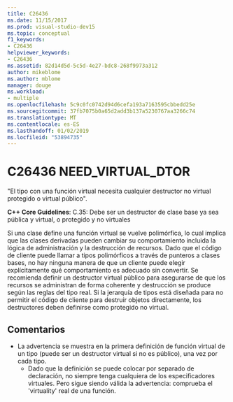 ```yaml
---
title: C26436
ms.date: 11/15/2017
ms.prod: visual-studio-dev15
ms.topic: conceptual
f1_keywords:
- C26436
helpviewer_keywords:
- C26436
ms.assetid: 82d14d5d-5c5d-4e27-bdc8-268f9973a312
author: mikeblome
ms.author: mblome
manager: douge
ms.workload:
- multiple
ms.openlocfilehash: 5c9c0fc0742d94d6cefa193a7163595cbbedd25e
ms.sourcegitcommit: 37fb7075b0a65d2add3b137a5230767aa3266c74
ms.translationtype: MT
ms.contentlocale: es-ES
ms.lasthandoff: 01/02/2019
ms.locfileid: "53894735"
---
```

# <a name="c26436-needvirtualdtor"></a>C26436 NEED_VIRTUAL_DTOR
"El tipo con una función virtual necesita cualquier destructor no virtual protegido o virtual público".

**C++ Core Guidelines**: C.35: Debe ser un destructor de clase base ya sea pública y virtual, o protegido y no virtuales

Si una clase define una función virtual se vuelve polimórfica, lo cual implica que las clases derivadas pueden cambiar su comportamiento incluida la lógica de administración y la destrucción de recursos. Dado que el código de cliente puede llamar a tipos polimórficos a través de punteros a clases bases, no hay ninguna manera de que un cliente puede elegir explícitamente qué comportamiento es adecuado sin convertir. Se recomienda definir un destructor virtual público para asegurarse de que los recursos se administran de forma coherente y destrucción se produce según las reglas del tipo real. Si la jerarquía de tipos está diseñada para no permitir el código de cliente para destruir objetos directamente, los destructores deben definirse como protegido no virtual.

## <a name="remarks"></a>Comentarios
- La advertencia se muestra en la primera definición de función virtual de un tipo (puede ser un destructor virtual si no es público), una vez por cada tipo.
  -  Dado que la definición se puede colocar por separado de declaración, no siempre tenga cualquiera de los especificadores virtuales. Pero sigue siendo válida la advertencia: comprueba el 'virtuality' real de una función.

